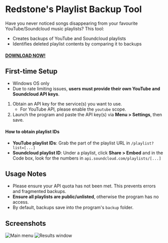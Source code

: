# Redstone's Playlist Backup Tool
Have you never noticed songs disappearing from your favourite YouTube/Soundcloud music playlists? This tool:

* Creates backups of YouTube and Soundcloud playlists
* Identifies deleted playlist contents by comparing it to backups

#### [DOWNLOAD NOW!](https://github.com/SCRedstone/playlist-backup/releases)

## First-time Setup
* Windows OS only
* Due to rate limiting issues, <b>users must provide their own YouTube and Soundcloud API keys</b>.
1. Obtain an API key for the service(s) you want to use.
   * For YouTube API, please enable the `youtube` scope.
2. Launch the program and paste the API key(s) via <b>Menu > Settings</b>, then save.

#### How to obtain playlist IDs
* <b>YouTube playlist IDs</b>: Grab the part of the playlist URL in `/playlist?list=[...]`
* <b>Soundcloud playlist ID</b>: Under a playlist, click <b>Share > Embed</b> and in the Code box, look for the numbers in `api.soundcloud.com/playlists/[...]`

## Usage Notes
* Please ensure your API quota has not been met. This prevents errors and fragmented backups.
* <b>Ensure all playlists are public/unlisted</b>, otherwise the program has no access.
* By default, backups save into the program's `backup` folder.

## Screenshots
![Main menu](https://i.imgur.com/t0uwnje.png "Main menu")
![Results window](https://i.imgur.com/op84Dj7.png "Results window")
